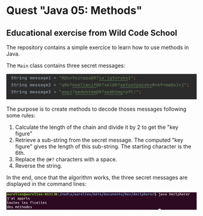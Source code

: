 # Quest "Java 05: Methods"

## Educational exercise from Wild Code School

The repository contains a simple exercice to learn how to use methods in Java.

The <code>Main</code> class contains three secret messages:

![screen capture](https://github.com/0reldev/decipherer/blob/master/secret-messages.png?raw=true)

The purpose is to create methods to decode thoses messages following some rules: 
1. Calculate the length of the chain and divide it by 2 to get the "key figure"
2. Retrieve a sub-string from the secret message. The computed "key figure" gives the length of this sub-string. The starting character is the 6th.
3. Replace the <code>@#?</code> characters with a space.
4. Reverse the string. 

In the end, once that the algorithm works, the three secret messages are displayed in the command lines: 

![screen capture](https://github.com/0reldev/decipherer/blob/master/screen-capture.png?raw=true)




